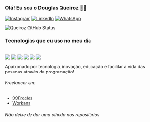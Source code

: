 ### Olá! Eu sou o Douglas Queiroz ✋🏼

[![Instagram](https://img.shields.io/badge/Instagram-E4405F?style=for-the-badge&logo=instagram&logoColor=white)](https://instagram.com/douglaxx_19)
[![LinkedIn](https://img.shields.io/badge/LinkedIn-0077B5?style=for-the-badge&logo=linkedin&logoColor=white)](https://linkedin.com/douglaxx_19)
[![WhatsApp](https://img.shields.io/badge/WhatsApp-25D366?style=for-the-badge&logo=whatsapp&logoColor=white)](https://wa.link/j6ohtv)

![Queiroz GitHub Status](https://github-readme-stats.vercel.app/api?username=dev-queiroz&show_icons=true&theme=dracula)

### Tecnologias que eu uso no meu dia

<div style="display: inline_block"><br/>
  <img align="center" src="https://img.shields.io/badge/Python-3776AB?style=for-the-badge&logo=python&logoColor=white" />
  <img align="center" src="https://img.shields.io/badge/PHP-777BB4?style=for-the-badge&logo=php&logoColor=white" />
  <img align="center" src="https://img.shields.io/badge/C%2B%2B-00599C?style=for-the-badge&logo=c%2B%2B&logoColor=white" />
  <img align="center" src="https://img.shields.io/badge/Flask-000000?style=for-the-badge&logo=flask&logoColor=white" />
  <img align="center" src="https://img.shields.io/badge/MySQL-00000F?style=for-the-badge&logo=mysql&logoColor=white" />
  <img align="center" src="https://img.shields.io/badge/SQLite-07405E?style=for-the-badge&logo=sqlite&logoColor=white" />
</div>

Apaixonado por tecnologia, inovação, educação e facilitar a vida das pessoas através da programação!
###### Freelancer em:
- [99Freelas](https://www.99freelas.com.br/user/Douglas-queiroz-05)<br/>
- [Workana](https://www.workana.com/freelancer/a3816488967293ca80c9d7a5c342beda)<br/>
###### Não deixe de dar uma olhada nos repositórios
